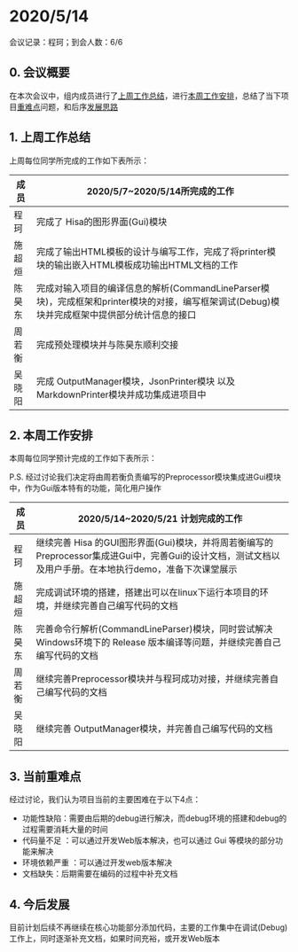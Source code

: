# 2020/5/14

会议记录：程珂；到会人数：6/6

## 0. 会议概要

在本次会议中，组内成员进行了[上周工作总结](#jump1)，进行[本周工作安排](#jump2)，总结了当下项目[重难点](#jump3)问题，和后序[发展思路](#jump4)

## <span id="jump1">1. 上周工作总结</span>

上周每位同学所完成的工作如下表所示：

| 成员   | 2020/5/7~2020/5/14所完成的工作                               |
| ------ | ------------------------------------------------------------ |
| 程珂   | 完成了 Hisa的图形界面(Gui)模块                               |
| 施超烜 | 完成了输出HTML模板的设计与编写工作，完成了将printer模块的输出嵌入HTML模板成功输出HTML文档的工作 |
| 陈昊东 | 完成对输入项目的编译信息的解析(CommandLineParser模块)，完成框架和printer模块的对接，编写框架调试(Debug)模块并完成框架中提供部分统计信息的接口 |
| 周若衡 | 完成预处理模块并与陈昊东顺利交接                             |
| 吴晓阳 | 完成 OutputManager模块，JsonPrinter模块 以及 MarkdownPrinter模块并成功集成进项目中 |

## <span id="jump2">2. 本周工作安排</span>

本周每位同学预计完成的工作如下表所示：

P.S. 经过讨论我们决定将由周若衡负责编写的Preprocessor模块集成进Gui模块中，作为Gui版本特有的功能，简化用户操作

| 成员   | 2020/5/14~2020/5/21 计划完成的工作                           |
| ------ | ------------------------------------------------------------ |
| 程珂   | 继续完善 Hisa 的GUI图形界面(Gui)模块，并将周若衡编写的Preprocessor集成进Gui中，完善Gui的设计文档，测试文档以及用户手册。在本地执行demo，准备下次课堂展示 |
| 施超烜 | 完成调试环境的搭建，搭建出可以在linux下运行本项目的环境，并继续完善自己编写代码的文档 |
| 陈昊东 | 完善命令行解析(CommandLineParser)模块，同时尝试解决Windows环境下的 Release 版本编译等问题，并继续完善自己编写代码的文档 |
| 周若衡 | 继续完善Preprocessor模块并与程珂成功对接，并继续完善自己编写代码的文档 |
| 吴晓阳 | 继续完善 OutputManager模块，并完善自己编写代码的文档         |

## <span id="jump3">3. 当前重难点</span>

经过讨论，我们认为项目当前的主要困难在于以下4点：

- 功能性缺陷：需要由后期的debug进行解决，而debug环境的搭建和debug的过程需要消耗大量的时间
- 代码量不足 ：可以通过开发Web版本解决，也可以通过 Gui 等模块的部分功能来解决
- 环境依赖严重 ：可以通过开发web版本解决
- 文档缺失：后期需要在编码的过程中补充文档

## <span id="jump4">4. 今后发展</span>

目前计划后续不再继续在核心功能部分添加代码，主要的工作集中在调试(Debug)工作上，同时逐渐补充文档，如果时间充裕，或开发Web版本